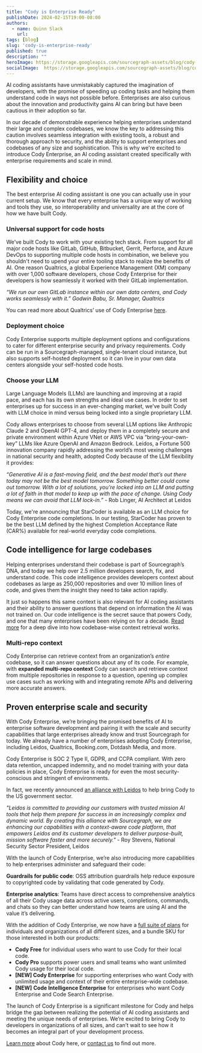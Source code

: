 ```yaml
---
title: "Cody is Enterprise Ready"
publishDate: 2024-02-15T19:00-08:00
authors:
  - name: Quinn Slack
    url:
tags: [blog]
slug: 'cody-is-enterprise-ready'
published: true
description: ""
heroImage: https://storage.googleapis.com/sourcegraph-assets/blog/cody-is-enterprise-ready/Cody%20GA%20is%20ready%20for%20enterprise.png
socialImage:  https://storage.googleapis.com/sourcegraph-assets/blog/cody-is-enterprise-ready/Cody%20GA%20is%20ready%20for%20enterprise.png
---
```


AI coding assistants have unmistakably captured the imagination of developers, with the promise of speeding up coding tasks and helping them understand code in ways not possible before. Enterprises are also curious about the innovation and productivity gains AI can bring but have been cautious in their adoption so far.

In our decade of demonstrable experience helping enterprises understand their large and complex codebases, we know the key to addressing this caution involves seamless integration with existing tools, a robust and thorough approach to security, and the ability to support enterprises and codebases of any size and sophistication. This is why we're excited to introduce Cody Enterprise, an AI coding assistant created specifically with enterprise requirements and scale in mind.

## Flexibility and choice

The best enterprise AI coding assistant is one you can actually use in your current setup. We know that every enterprise has a unique way of working and tools they use, so interoperability and universality are at the core of how we have built Cody.

### Universal support for code hosts

We’ve built Cody to work with your existing tech stack. From support for all major code hosts like GitLab, GitHub, Bitbucket, Gerrit, Perforce, and Azure DevOps to supporting multiple code hosts in combination, we believe you shouldn't need to upend your entire tooling stack to realize the benefits of AI. One reason Qualtrics, a global Experience Management (XM) company with over 1,000 software developers, chose Cody Enterprise for their developers is how seamlessly it worked with their GitLab implementation.

_“We run our own GitLab instance within our own data centers, and Cody works seamlessly with it.” Godwin Babu, Sr. Manager, Qualtrics_

You can read more about Qualtrics’ use of Cody Enterprise [here](https://sourcegraph.com/case-studies/qualtrics-speeds-up-unit-test-creation-and-understanding-code-with-cody).

### Deployment choice

Cody Enterprise supports multiple deployment options and configurations to cater for different enterprise security and privacy requirements. Cody can be run in a Sourcegraph-managed, single-tenant cloud instance, but also supports self-hosted deployment so it can live in your own data centers alongside your self-hosted code hosts.

### Choose your LLM

Large Language Models (LLMs) are launching and improving at a rapid pace, and each has its own strengths and ideal use cases. In order to set enterprises up for success in an ever-changing market, we’ve built Cody with LLM choice in mind versus being locked into a single proprietary LLM.

Cody allows enterprises to choose from several LLM options like Anthropic Claude 2 and OpenAI GPT-4, and deploy them in a completely secure and private environment within Azure VNet or AWS VPC via “bring-your-own-key” LLMs like Azure OpenAI and Amazon Bedrock. Leidos, a Fortune 500 innovation company rapidly addressing the world’s most vexing challenges in national security and health, adopted Cody because of the LLM flexibility it provides:

_“Generative AI is a fast-moving field, and the best model that’s out there today may not be the best model tomorrow. Something better could come out tomorrow. With a lot of solutions, you’re locked into an LLM and putting a lot of faith in that model to keep up with the pace of change. Using Cody means we can avoid that LLM lock-in.”_ - Rob Linger, AI Architect at Leidos

Today, we're announcing that StarCoder is available as an LLM choice for Cody Enterprise code completions. In our testing, StarCoder has proven to be the best LLM defined by the highest Completion Acceptance Rate (CAR%) available for real-world everyday code completions.

## Code intelligence for large codebases

Helping enterprises understand their codebase is part of Sourcegraph’s DNA, and today we help over 2.5 million developers search, fix, and understand code. This code intelligence provides developers context about codebases as large as 250,000 repositories and over 10 million lines of code, and gives them the insight they need to take action rapidly.

It just so happens this same context is also relevant for AI coding assistants and their ability to answer questions that depend on information the AI was not trained on. Our code intelligence is the secret sauce that powers Cody, and one that many enterprises have been relying on for a decade. [Read more](https://sourcegraph.com/blog/how-cody-understands-your-codebase) for a deep dive into how codebase-wise context retrieval works.

### Multi-repo context

Cody Enterprise can retrieve context from an organization’s _entire_ codebase, so it can answer questions about any of its code. For example, with **expanded multi-repo context** Cody can search and retrieve context from multiple repositories in response to a question, opening up complex use cases such as working with and integrating remote APIs and delivering more accurate answers.


## Proven enterprise scale and security

With Cody Enterprise, we’re bringing the promised benefits of AI to enterprise software development and pairing it with the scale and security capabilities that large enterprises already know and trust Sourcegraph for today. We already have a number of enterprises adopting Cody Enterprise, including Leidos, Qualtrics, Booking.com, Dotdash Media, and more.




Cody Enterprise is SOC 2 Type II, GDPR, and CCPA compliant. With zero data retention, uncapped indemnity, and no model training with your data policies in place, Cody Enterprise is ready for even the most security-conscious and stringent of environments. 

In fact, we recently announced [an alliance with Leidos](https://www.prnewswire.com/news-releases/leidos-and-sourcegraph-to-bring-secure-ai-enabled-software-development-to-government-customers-302057684.html) to help bring Cody to the US government sector.

_"Leidos is committed to providing our customers with trusted mission AI tools that help them prepare for success in an increasingly complex and dynamic world. By creating this alliance with Sourcegraph, we are enhancing our capabilities with a context-aware code platform, that empowers Leidos and its customer developers to deliver purpose-built, mission software faster and more securely."_ - Roy Stevens, National Security Sector President, Leidos

With the launch of Cody Enterprise, we’re also introducing more capabilities to help enterprises administer and safeguard their code:

**Guardrails for public code**: OSS attribution guardrails help reduce exposure to copyrighted code by validating that code generated by Cody.


**Enterprise analytics**: Teams have direct access to comprehensive analytics of all their Cody usage data across active users, completions, commands, and chats so they can better understand how teams are using AI and the value it’s delivering.

With the addition of Cody Enterprise, we now have a [full suite of plans](https://sourcegraph.com/pricing) for individuals and organizations of all different sizes, and a bundle SKU for those interested in both our products:

* **Cody Free** for individual users who want to use Cody for their local code.
* **Cody Pro** supports power users and small teams who want unlimited Cody usage for their local code.
* **[NEW] Cody Enterprise** for supporting enterprises who want Cody with unlimited usage and context of their entire enterprise-wide codebase.
* **[NEW]** **Code Intelligence Enterprise** for enterprises who want Cody Enterprise and Code Search Enterprise.

The launch of Cody Enterprise is a significant milestone for Cody and helps bridge the gap between realizing the potential of AI coding assistants and meeting the unique needs of enterprises. We’re excited to bring Cody to developers in organizations of all sizes, and can’t wait to see how it becomes an integral part of your development process.

[Learn more](https://sourcegraph.com/cody) about Cody here, or [contact us](https://sourcegraph.com/contact/request-info) to find out more.
